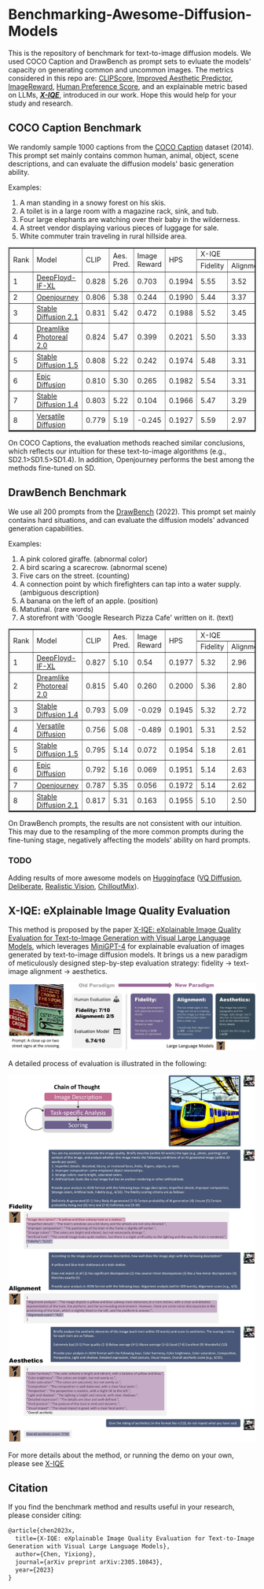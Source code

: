 # Benchmarking-Awesome-Diffusion-Models
This is the repository of benchmark for text-to-image diffusion models. We used COCO Caption and DrawBench as prompt sets to evluate the models' capacity on generating common and uncommon images. The metrics considered in this repo are: [CLIPScore](https://github.com/jmhessel/clipscore), [Improved Aesthetic Predictor](https://github.com/christophschuhmann/improved-aesthetic-predictor), [ImageReward](https://github.com/THUDM/ImageReward), [Human Preference Score](https://tgxs002.github.io/align_sd_web/), and an explainable metric based on LLMs, [***X-IQE***](https://arxiv.org/pdf/2305.10843.pdf), introduced in our work. Hope this would help for your study and research.

## COCO Caption Benchmark

We randomly sample 1000 captions from the [COCO Caption](https://github.com/tylin/coco-caption) dataset (2014). This prompt set mainly contains common human, animal, object, scene descriptions, and can evaluate the diffusion models' basic generation ability.

Examples:
1. A man standing in a snowy forest on his skis.
2. A toilet is in a large room with a magazine rack, sink, and tub.
3. Four large elephants are watching over their baby in the wilderness.
4. A street vendor displaying various pieces of luggage for sale.
5. White commuter train traveling in rural hillside area.

<table border="2" >
	<tr >
<td rowspan="2">Rank</td><td rowspan="2">Model</td><td rowspan="2">CLIP</td>
<td rowspan="2">Aes. Pred.</td><td rowspan="2">Image Reward</td><td rowspan="2">HPS</td><td colspan="4">X-IQE</td>
</tr>
<tr >
<td>Fidelity</td><td>Alignment</td><td>Aesthetics</td><th>Overall</th>
</tr>
	<tr >
<td>1</td>
<td><a href="https://huggingface.co/DeepFloyd/IF-I-XL-v1.0">DeepFloyd-IF-XL</a></td><td>0.828</td>        
<td>5.26</td>
<td>0.703</td>
<td>0.1994</td>
<td>5.55</td>
<td>3.52</td>
<td>5.79</td>
<td>14.86</td>
</tr>
	<tr >
<td>2</td>
<td><a href="https://huggingface.co/prompthero/openjourney">Openjourney</a></td>
<td>0.806</td> 
<td>5.38</td>
<td>0.244</td>
<td>0.1990</td>
<td>5.44</td>
<td>3.37</td>
<td>5.96</td>
<td>14.77</td>
</tr>
	<tr >
<td>3</td>
<td><a href="https://huggingface.co/stabilityai/stable-diffusion-2-1">Stable Diffusion 2.1</a></td>
<td>0.831</td>
<td>5.42</td>
<td>0.472</td>
<td>0.1988</td>
<td>5.52</td>
<td>3.45</td>
<td>5.77</td>
<td>14.74</td>
</tr>
	<tr >
<td>4</td>
<td><a href="https://huggingface.co/dreamlike-art/dreamlike-photoreal-2.0">Dreamlike Photoreal 2.0</a></td>
<td>0.824</td>
<td>5.47</td>
<td>0.399</td>
<td>0.2021</td>
<td>5.50</td>
<td>3.33</td>
<td>5.78</td>
<td>14.61</td>
</tr>
	<tr >
<td>5</td>
<td><a href="https://huggingface.co/runwayml/stable-diffusion-v1-5">Stable Diffusion 1.5</a></td>
<td>0.808</td>
<td>5.22</td>
<td>0.242</td>
<td>0.1974</td>
<td>5.48</td>
<td>3.31</td>
<td>5.79</td>
<td>14.58</td>
</tr>
	<tr >
<td>6</td>
<td><a href="https://huggingface.co/johnslegers/epic-diffusion">Epic Diffusion</a></td>
<td>0.810</td>
<td>5.30</td>
<td>0.265</td>
<td>0.1982</td>
<td>5.54</td>
<td>3.31</td>
<td>5.71</td>
<td>14.56</td>
</tr>
	<tr >
<td>7</td>
<td><a href="https://huggingface.co/CompVis/stable-diffusion-v-1-4-original">Stable Diffusion 1.4</a></td>
<td>0.803</td>
<td>5.22</td>
<td>0.104</td>
<td>0.1966</td>
<td>5.47</td>
<td>3.29</td>
<td>5.76</td>
<td>14.52</td>
</tr>
	<tr >
<td>8</td>
<td><a href="https://huggingface.co/shi-labs/versatile-diffusion">Versatile Diffusion</a></td>
<td>0.779</td>
<td>5.19</td>
<td>-0.245</td>
<td>0.1927</td>
<td>5.59</td>
<td>2.97</td>
<td>5.72</td>
<td>14.28</td>
</tr>
</table>

On COCO Captions, the evaluation methods reached similar conclusions, which reflects our intuition for these text-to-image algorithms (e.g., SD2.1>SD1.5>SD1.4). In addition, Openjourney performs the best among the methods fine-tuned on SD.


## DrawBench Benchmark

We use all 200 prompts from the [DrawBench](https://docs.google.com/spreadsheets/d/1y7nAbmR4FREi6npB1u-Bo3GFdwdOPYJc617rBOxIRHY/edit#gid=0) (2022). This prompt set mainly contains hard situations, and can evaluate the diffusion models' advanced generation capabilities.

Examples:
1. A pink colored giraffe. (abnormal color)
2. A bird scaring a scarecrow. (abnormal scene)
3. Five cars on the street. (counting)
4. A connection point by which firefighters can tap into a water supply. (ambiguous description)
5. A banana on the left of an apple. (position)
6. Matutinal. (rare words)
7. A storefront with 'Google Research Pizza Cafe' written on it. (text)

<table border="2" >
	<tr >
<td rowspan="2">Rank</td>
<td rowspan="2">Model</td>
<td rowspan="2">CLIP</td>
<td rowspan="2">Aes. Pred.</td>
<td rowspan="2">Image Reward</td>
<td rowspan="2">HPS</td>
<td colspan="4">X-IQE</td>
</tr>
<tr >
<td>Fidelity</td>
<td>Alignment</td>
<td>Aesthetics</td>
<td>Overall</td>
</tr>
	<tr >
<td>1</td>
<td><a href="https://huggingface.co/DeepFloyd/IF-I-XL-v1.0">DeepFloyd-IF-XL</a></td>
<td>0.827</td> 
<td>5.10</td>
<td>0.54</td>
<td>0.1977</td>
<td>5.32</td>
<td>2.96</td>
<td>5.64</td>
<td>13.92</td>
</tr>
	<tr >
<td>2</td>
<td><a href="https://huggingface.co/dreamlike-art/dreamlike-photoreal-2.0">Dreamlike Photoreal 2.0</a></td>
<td>0.815</td>
<td>5.40</td>
<td>0.260</td>
<td>0.2000</td>
<td>5.36</td>
<td>2.80</td>
<td>5.35</td>
<td>13.51</td>
</tr>
	<tr >
<td>3</td>
<td><a href="https://huggingface.co/CompVis/stable-diffusion-v-1-4-original">Stable Diffusion 1.4</a></td>
<td>0.793</td>
<td>5.09</td>
<td>-0.029</td>
<td>0.1945</td>
<td>5.32</td>
<td>2.72</td>
<td>5.40</td>
<td>13.44</td>
</tr>
	<tr >
<td>4</td>
<td><a href="https://huggingface.co/shi-labs/versatile-diffusion">Versatile Diffusion</a></td>
<td>0.756</td>
<td>5.08</td>
<td>-0.489</td>
<td>0.1901</td>
<td>5.31</td>
<td>2.52</td>
<td>5.42</td>
<td>13.25</td>
</tr>
	<tr >
<td>5</td>
<td><a href="https://huggingface.co/runwayml/stable-diffusion-v1-5">Stable Diffusion 1.5</a></td>
<td>0.795</td>
<td>5.14</td>
<td>0.072</td>
<td>0.1954</td>
<td>5.18</td>
<td>2.61</td>
<td>5.35</td>
<td>13.14</td>
</tr>
	<tr >
<td>6</td>
<td><a href="https://huggingface.co/johnslegers/epic-diffusion">Epic Diffusion</a></td>
<td>0.792</td>
<td>5.16</td>
<td>0.069</td>
<td>0.1951</td>
<td>5.14</td>
<td>2.63</td>
<td>5.32</td>
<td>13.09</td>
</tr>
	<tr >
<td>7</td>
<td><a href="https://huggingface.co/prompthero/openjourney">Openjourney</a></td>
<td>0.787</td>
<td>5.35</td>
<td>0.056</td>
<td>0.1972</td>
<td>5.14</td>
<td>2.62</td>
<td>5.21</td>
<td>12.97</td>
</tr>
	<tr >
<td>8</td>
<td><a href="https://huggingface.co/stabilityai/stable-diffusion-2-1">Stable Diffusion 2.1</a></td>
<td>0.817</td>
<td>5.31</td>
<td>0.163</td>
<td>0.1955</td>
<td>5.10</td>
<td>2.50</td>
<td>5.04</td>
<td>12.64</td>
</tr>

</table>

On DrawBench prompts, the results are not consistent with our intuition. This may due to the resampling of the more common prompts during the fine-tuning stage, negatively affecting the models' ability on hard prompts.

### TODO

Adding results of more awesome models on [Huggingface](https://huggingface.co/models?library=diffusers&sort=downloads) ([VQ Diffusion](https://huggingface.co/microsoft/vq-diffusion-ithq), [Deliberate](https://huggingface.co/XpucT/Deliberate), [Realistic Vision](https://huggingface.co/SG161222/Realistic_Vision_V1.4), [ChilloutMix](https://huggingface.co/windwhinny/chilloutmix)).


## X-IQE: eXplainable Image Quality Evaluation

This method is proposed by the paper [X-IQE: eXplainable Image Quality Evaluation for Text-to-Image Generation with Visual Large Language Models](https://arxiv.org/abs/2305.10843), which leverages [MiniGPT-4](https://github.com/Vision-CAIR/MiniGPT-4) for explainable evaluation of images generated by text-to-image diffusion models. It brings us a new paradigm of meticulously designed step-by-step evaluation strategy: fidelity -> text-image alignment -> aesthetics.

<object data="Fig/method.pdf" type="application/pdf" width="100%"> 
</object>

![The paradigm transfer from human/model prediction to explainable evaluation through LLMs](Figs/motivation.jpg "Paradigm")

A detailed process of evaluation is illustrated in the following:

![Illustration](Figs/method.jpg "Illustration")

For more details about the method, or running the demo on your own, please see [X-IQE](/X-IQE/README.md)

## Citation

If you find the benchmark method and results useful in your research, please consider citing:

    @article{chen2023x,
	  title={X-IQE: eXplainable Image Quality Evaluation for Text-to-Image Generation with Visual Large Language Models},
	  author={Chen, Yixiong},
	  journal={arXiv preprint arXiv:2305.10843},
	  year={2023}
	}






